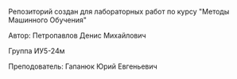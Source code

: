 Репозиторий создан для лабораторных работ по курсу "Методы Машинного Обучения"

Автор: Петропавлов Денис Михайлович

Группа ИУ5-24м

Преподователь: Гапанюк Юрий Евгеньевич